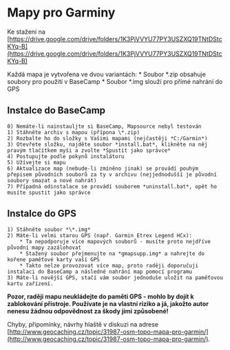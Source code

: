 # Mapy pro Garminy
Ke stažení na [https://drive.google.com/drive/folders/1K3PjVVYU77PY3USZXQ19TNtDStcKYq-B](https://drive.google.com/drive/folders/1K3PjVVYU77PY3USZXQ19TNtDStcKYq-B) 

Každá mapa je vytvořena ve dvou variantách:
	* Soubor \*.zip obsahuje soubory pro použití v BaseCamp
	* Soubor \*.img slouží pro přímé nahrání do GPS

## Instalce do BaseCamp
	0) Nemáte-li nainstauljte si BaseCamp, Mapsource nebyl testován
	1) Stáhněte archiv s mapou (přípona \*.zip)
	2) Rozbalte ho do složky s Vašimi mapami (nejčastěji *C:/Garmin*)
	3) Otevřete složku, najděte soubor *install.bat*, klikněte na něj pravým tlačítkem myši a zvolte *Spustit jako správce*
	4) Postupujte podle pokynů instalátoru
	5) Užívejte si mapu
	6) Aktualizace map (nebude-li zmíněno jinak) se provádí pouhým přepisem původních souborů za ty v archivu (nejjednodušší je původní soubory smazat a nové nahrát)
	7) Případná odinstalace se provádí souborem *uninstall.bat*, opět ho musíte spustit jako správce

## Instalce do GPS
	1) Stáhněte soubor *\*.img*
	2) Máte-li velmi starou GPS (např. Garmin Etrex Legend HCx):
		* Ta nepodporuje více mapových souborů - musíte proto nejdříve původní mapy zazálohovat
		* Stažený soubor přejmenujte na *gmapsupp.img* a nahrejte do kořene paměťové karty vaší GPS
		* Takto nelze provozovat více map, proto raději doporučuji instalaci do BaseCamp a následné nahrání map pomocí programu
	3) Máte-li novější GPS, stačí vám soubor jednoduše uložit na paměťovou kartu zařízení.

**Pozor, raději mapu neukládejte do paměti GPS - mohlo by dojít k zablokování přístroje. Používate je na vlastní riziko a já, jakožto autor nenesu žádnou odpovědnost za škody jimi způsobené!**

Chyby, připomínky, návrhy hlaště v diskuzi na adrese [http://www.geocaching.cz/topic/31987-osm-topo-mapa-pro-garmin/](http://www.geocaching.cz/topic/31987-osm-topo-mapa-pro-garmin/).